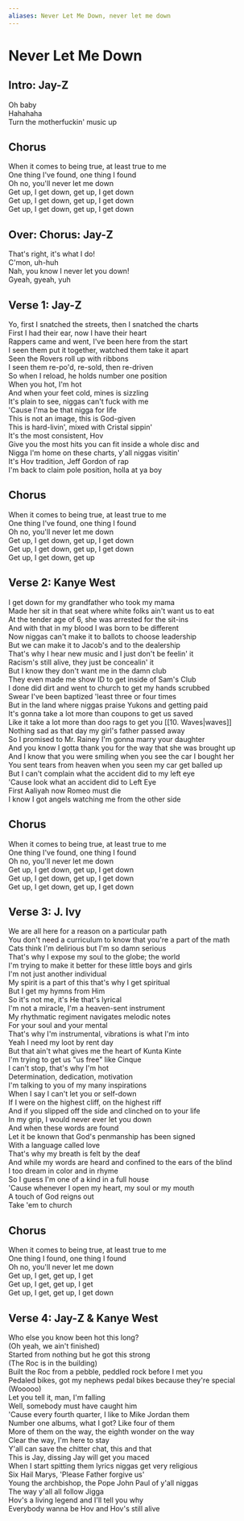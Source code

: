 ```yaml
---
aliases: Never Let Me Down, never let me down
---
```


# Never Let Me Down

## Intro: Jay-Z

Oh baby  
Hahahaha  
Turn the motherfuckin' music up

## Chorus

When it comes to being true, at least true to me  
One thing I've found, one thing I found  
Oh no, you'll never let me down  
Get up, I get down, get up, I get down  
Get up, I get down, get up, I get down  
Get up, I get down, get up, I get down

## Over: Chorus: Jay-Z

That's right, it's what I do!  
C'mon, uh-huh  
Nah, you know I never let you down!  
Gyeah, gyeah, yuh

## Verse 1: Jay-Z

Yo, first I snatched the streets, then I snatched the charts  
First I had their ear, now I have their heart  
Rappers came and went, I've been here from the start  
I seen them put it together, watched them take it apart  
Seen the Rovers roll up with ribbons  
I seen them re-po'd, re-sold, then re-driven  
So when I reload, he holds number one position  
When you hot, I'm hot  
And when your feet cold, mines is sizzling  
It's plain to see, niggas can't fuck with me  
'Cause I'ma be that nigga for life  
This is not an image, this is God-given  
This is hard-livin', mixed with Cristal sippin'  
It's the most consistent, Hov  
Give you the most hits you can fit inside a whole disc and  
Nigga I'm home on these charts, y'all niggas visitin'  
It's Hov tradition, Jeff Gordon of rap  
I'm back to claim pole position, holla at ya boy

## Chorus

When it comes to being true, at least true to me  
One thing I've found, one thing I found  
Oh no, you'll never let me down  
Get up, I get down, get up, I get down  
Get up, I get down, get up, I get down  
Get up, I get down, get up

## Verse 2: Kanye West

I get down for my grandfather who took my mama  
Made her sit in that seat where white folks ain't want us to eat  
At the tender age of 6, she was arrested for the sit-ins  
And with that in my blood I was born to be different  
Now niggas can't make it to ballots to choose leadership  
But we can make it to Jacob's and to the dealership  
That's why I hear new music and I just don't be feelin' it  
Racism's still alive, they just be concealin' it  
But I know they don't want me in the damn club  
They even made me show ID to get inside of Sam's Club  
I done did dirt and went to church to get my hands scrubbed  
Swear I've been baptized 'least three or four times  
But in the land where niggas praise Yukons and getting paid  
It's gonna take a lot more than coupons to get us saved  
Like it take a lot more than doo rags to get you [[10. Waves|waves]]  
Nothing sad as that day my girl's father passed away  
So I promised to Mr. Rainey I'm gonna marry your daughter  
And you know I gotta thank you for the way that she was brought up  
And I know that you were smiling when you see the car I bought her  
You sent tears from heaven when you seen my car get balled up  
But I can't complain what the accident did to my left eye  
'Cause look what an accident did to Left Eye  
First Aaliyah now Romeo must die  
I know I got angels watching me from the other side

## Chorus

When it comes to being true, at least true to me  
One thing I've found, one thing I found  
Oh no, you'll never let me down  
Get up, I get down, get up, I get down  
Get up, I get down, get up, I get down  
Get up, I get down, get up, I get down

## Verse 3: J. Ivy

We are all here for a reason on a particular path  
You don't need a curriculum to know that you're a part of the math  
Cats think I'm delirious but I'm so damn serious  
That's why I expose my soul to the globe; the world  
I'm trying to make it better for these little boys and girls  
I'm not just another individual  
My spirit is a part of this that's why I get spiritual  
But I get my hymns from Him  
So it's not me, it's He that's lyrical  
I'm not a miracle, I'm a heaven-sent instrument  
My rhythmatic regiment navigates melodic notes  
For your soul and your mental  
That's why I'm instrumental, vibrations is what I'm into  
Yeah I need my loot by rent day  
But that ain't what gives me the heart of Kunta Kinte  
I'm trying to get us "us free" like Cinque  
I can't stop, that's why I'm hot  
Determination, dedication, motivation  
I'm talking to you of my many inspirations  
When I say I can't let you or self-down  
If I were on the highest cliff, on the highest riff  
And if you slipped off the side and clinched on to your life  
In my grip, I would never ever let you down  
And when these words are found  
Let it be known that God's penmanship has been signed  
With a language called love  
That's why my breath is felt by the deaf  
And while my words are heard and confined to the ears of the blind  
I too dream in color and in rhyme  
So I guess I'm one of a kind in a full house  
'Cause whenever I open my heart, my soul or my mouth  
A touch of God reigns out  
Take 'em to church

## Chorus

When it comes to being true, at least true to me  
One thing I found, one thing I found  
Oh no, you'll never let me down  
Get up, I get, get up, I get  
Get up, I get, get up, I get  
Get up, I get, get up, I get down

## Verse 4: Jay-Z & Kanye West

Who else you know been hot this long?  
(Oh yeah, we ain't finished)  
Started from nothing but he got this strong  
(The Roc is in the building)  
Built the Roc from a pebble, peddled rock before I met you  
Pedaled bikes, got my nephews pedal bikes because they're special (Wooooo)  
Let you tell it, man, I'm falling  
Well, somebody must have caught him  
'Cause every fourth quarter, I like to Mike Jordan them  
Number one albums, what I got? Like four of them  
More of them on the way, the eighth wonder on the way  
Clear the way, I'm here to stay  
Y'all can save the chitter chat, this and that  
This is Jay, dissing Jay will get you maced  
When I start spitting them lyrics niggas get very religious  
Six Hail Marys, 'Please Father forgive us'  
Young the archbishop, the Pope John Paul of y'all niggas  
The way y'all all follow Jigga  
Hov's a living legend and I'll tell you why  
Everybody wanna be Hov and Hov's still alive
